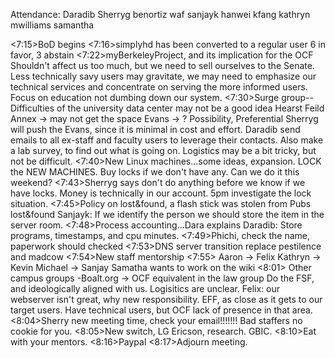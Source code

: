 Attendance:
Daradib
Sherryg
benortiz
waf
sanjayk
hanwei
kfang
kathryn
mwilliams
samantha

<7:15>BoD begins
<7:16>simplyhd has been converted to a regular user
6 in favor, 3 abstain 
<7:22>myBerkeleyProject, and its implication for the OCF
Shouldn't affect us too much, but we need to sell ourselves to the Senate. Less technically savy users may gravitate, we may need to emphasize our technical services
and concentrate on serving the more informed users. Focus on education not dumbing down our system.
<7:30>Surge group--
Difficulties of the university data center may not be a good idea 
Hearst Feild Annex -> may not get the space
Evans -> ? Possibility, Preferential
Sherryg will push the Evans, since it is minimal in cost and effort.
Daradib send emails to all ex-staff and faculty users to leverage their contacts. Also make a lab survey, to find out what is going on. Logistics may be a bit tricky,
but not be difficult.
<7:40>New Linux machines...some ideas, expansion. LOCK the NEW MACHINES. Buy locks if we don't have any. Can we do it this weekend?
<7:43>Sherryg says don't do anything before we know if we have locks. Money is technically in our account. 5pm investigate the lock situation.
<7:45>Policy on lost&found, a flash stick was stolen from Pubs lost&found
Sanjayk: If we identify the person we should store the item in the server room.
<7:48>Process accounting...Dara explains
Daradib: Store programs, timestamps, and cpu minutes.
<7:49>Phichi, check the name, paperwork should checked
<7:53>DNS server transition replace pestilence and madcow
<7:54>New staff mentorship
<7:55>
Aaron -> Felix
Kathryn -> Kevin
Michael -> Sanjay
Samatha wants to work on the wiki
<8:01> Other campus groups
-Boalt.org -> OCF equivalent in the law group
Do the FSF, and ideologically aligned with us. Logisitics are unclear.
Felix: our webserver isn't great, why new responsibility. 
EFF, as close as it gets to our target users. Have technical users, but OCF lack of presence in that area.
<8:04>Sherry new meeting time, check your email!!!!!!! Bad staffers no cookie for you.
<8:05>New switch, LG Ericson, research. GBIC.
<8:10>Eat with your mentors.
<8:16>Paypal
<8:17>Adjourn meeting.






